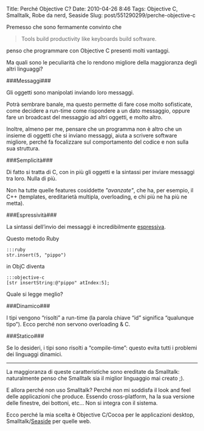 Title: Perché Objective C?
Date: 2010-04-26 8:46
Tags: Objective C, Smalltalk, Robe da nerd, Seaside
Slug: post/551290299/perche-objective-c

Premesso che sono fermamente convinto che
>Tools build productivity like keyboards build software.

penso che programmare con Objective C presenti molti vantaggi.

Ma quali sono le peculiarità che lo rendono migliore della maggioranza degli altri linguaggi?

###Messaggi###

Gli oggetti sono manipolati inviando loro messaggi.

Potrà sembrare banale, ma questo permette di fare cose molto sofisticate, come decidere a run-time come rispondere a un dato messaggio, oppure fare un broadcast del messaggio ad altri oggetti, e molto altro.

Inoltre, almeno per me, pensare che un programma non è altro che un insieme di oggetti che si inviano messaggi, aiuta a scrivere software migliore, perché fa focalizzare sul comportamento del codice e non sulla sua struttura.

###Semplicità###

Di fatto si tratta di C, con in più gli oggetti e la sintassi per inviare messaggi tra loro. Nulla di più.

Non ha tutte quelle features cosiddette *"avanzate"*, che ha, per esempio, il C++ (templates, ereditarietà multipla, overloading, e chi più ne ha più ne metta). 

###Espressività###

La sintassi dell’invio dei messaggi è incredibilmente [espressiva][asserzioni]. 

[asserzioni]: http://riccardo.calepin.co/asserzioni-in-objective-c.html

Questo metodo Ruby
    
    :::ruby
    str.insert(5, "pippo")

in ObjC diventa

    :::objective-c
    [str insertString:@"pippo" atIndex:5];

Quale si legge meglio?

###Dinamico###

I tipi vengono “risolti” a run-time (la parola chiave “id” significa “qualunque tipo”). Ecco perché non servono overloading & C.

###Statico###

Se lo desideri, i tipi sono risolti a “compile-time”: questo evita tutti i problemi dei linguaggi dinamici.

____

La maggioranza di queste caratteristiche sono ereditate da Smalltalk: naturalmente penso che Smalltalk sia il miglior linguaggio mai creato ;).

E allora perché non uso Smalltalk? Perché non mi soddisfa il look and feel delle applicazioni che produce. Essendo cross-platform, ha la sua versione delle finestre, dei bottoni, etc… Non si integra con il sistema.

Ecco perché la mia scelta è Objective C/Cocoa per le applicazioni desktop, Smalltalk/[Seaside][] per quelle web.

[Seaside]: http://www.seaside.st/
